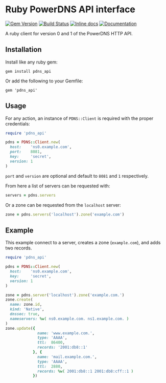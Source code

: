 Ruby PowerDNS API interface
===========================

[![Gem Version](https://badge.fury.io/rb/pdns_api.svg)](https://badge.fury.io/rb/pdns_api)
[![Build Status](https://travis-ci.com/silkeh/ruby-pdns_api.svg?branch=master)](https://travis-ci.com/silkeh/ruby-pdns_api)
[![Inline docs](https://inch-ci.org/github/silkeh/ruby-pdns_api.svg)](https://inch-ci.org/github/silkeh/ruby-pdns_api)
[![Documentation](https://img.shields.io/badge/docs-rdoc.info-blue.svg)](http://www.rubydoc.info/github/silkeh/ruby-pdns_api/master)

A ruby client for version 0 and 1 of the PowerDNS HTTP API.

Installation
------------
Install like any ruby gem:

    gem install pdns_api

Or add the following to your Gemfile:

    gem 'pdns_api'

Usage
-----
For any action, an instance of `PDNS::Client` is required with the proper credentials:

```ruby
require 'pdns_api'

pdns = PDNS::Client.new(
  host:    'ns0.example.com',
  port:    8081,
  key:     'secret',
  version: 1
)
```

`port` and `version` are optional and default to `8081` and `1` respectively.

From here a list of servers can be requested with:

```ruby
servers = pdns.servers
```

Or a zone can be requested from the `localhost` server:

```ruby
zone = pdns.servers('localhost').zone('example.com')
```

Example
-------

This example connect to a server, creates a zone (`example.com`),
and adds two records.

```ruby
require 'pdns_api'

pdns = PDNS::Client.new(
  host:    'ns0.example.com',
  key:     'secret',
  version: 1
)

zone = pdns.server('localhost').zone('example.com.')
zone.create(
  name: zone.id,
  kind: 'Native',
  dnssec: true,
  nameservers: %w( ns0.example.com. ns1.example.com. )
)
zone.update({
              name: 'www.example.com.',
              type: 'AAAA',
              ttl:  86400,
              records: '2001:db8::1'
            }, {
              name: 'mail.example.com.',
              type: 'AAAA',
              ttl:  2880,
              records: %w( 2001:db8::1 2001:db8:cff::1 )
            })
```
